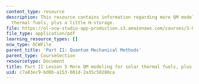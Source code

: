 ```yaml
---
content_type: resource
description: This resource contains information regarding more QM modeling for solar
  thermal fuels, plus a little H-storage.
file: https://ol-ocw-studio-app-production.s3.amazonaws.com/courses/3-021j-introduction-to-modeling-and-simulation-spring-2012/c7a83ec9bd0ba153001d2a35c50280ca_MIT3_021JS12_L5.pdf
file_type: application/pdf
learning_resource_types: []
ocw_type: OCWFile
parent_title: 'Part II: Quantum Mechanical Methods'
parent_type: CourseSection
resourcetype: Document
title: Part II Lesson 5 More QM modeling for solar thermal fuels, plus a little H-storage
uid: c7a83ec9-bd0b-a153-001d-2a35c50280ca
---
```


